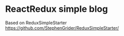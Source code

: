 # ReactRedux simple blog

Based on ReduxSimpleStarter
https://github.com/StephenGrider/ReduxSimpleStarter/
